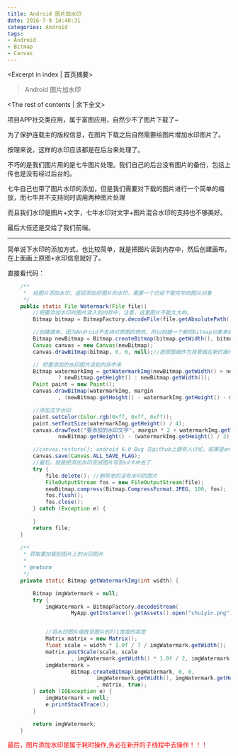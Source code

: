```yaml
---
title: Android 图片加水印
date: 2016-7-9 14:48:31
categories: Android
tags:
- Android
- Bitmap
- Canvas
---
```

<Excerpt in index | 首页摘要> 
> Android 图片加水印  
>
<!-- more -->
<The rest of contents | 余下全文>  
  
项目APP社交类应用，属于富图应用，自然少不了图片下载了~  
  
为了保护连载主的版权信息，在图片下载之后自然需要给图片增加水印图片了。  
  
按理来说，这样的水印应该都是在后台来处理了。  
  
不巧的是我们图片用的是七牛图片处理。我们自己的后台没有图片的备份，包括上传也是没有经过后台的。  
  
七牛自己也带了图片水印的添加，但是我们需要对下载的图片进行一个简单的缩放，而七牛并不支持同时调用两种图片处理  
  
而且我们水印是图片+文字，七牛水印对文字+图片混合水印的支持也不够美好。  
  
最后大任还是交给了我们前端。  
  
--- 
简单说下水印的添加方式，也比较简单，就是把图片读到内存中，然后创建画布，在上面画上原图+水印信息就好了。  
  
直接看代码：  
```java
	/**
	 *	给图片添加水印，返回添加好图片的水印，需要一个已经下载完毕的图片对象
	 */
	public static File Watermark(File file){
		//把要添加水印的图片读入到内存中，注意，这里图片不能太大哟。
		Bitmap bitmap = BitmapFactory.decodeFile(file.getAbsolutePath());

		//创建画布，因为Android不支持对原图的修改，所以创建一个新的bitmap对象来操作
        Bitmap newBitmap = Bitmap.createBitmap(bitmap.getWidth(), bitmap.getHeight(), Bitmap.Config.ARGB_8888);
        Canvas canvas = new Canvas(newBitmap);
        canvas.drawBitmap(bitmap, 0, 0, null);//把原图画作为背景画在新的画布上

		// 把要添加的水印图片读到内存中来
		Bitmap watermarkImg = getWatermarkImg(newBitmap.getWidth() > newBitmap.getHeight()
                ? newBitmap.getHeight() : newBitmap.getWidth());
        Paint paint = new Paint();
        canvas.drawBitmap(watermarkImg, margin
                , (newBitmap.getHeight() - watermarkImg.getHeight() - margin), paint);

		//添加文字水印
        paint.setColor(Color.rgb(0xff, 0xff, 0xff));
        paint.setTextSize(watermarkImg.getHeight() / 4);
        canvas.drawText("要添加的水印文字", margin * 2 + watermarkImg.getWidth(),
                newBitmap.getHeight() - (watermarkImg.getHeight() / 2) - margin, paint);

        //canvas.restore(); android 6.0 Bug 在github上面有人讨论，如果是android 6.0，使用这个会出问题！
        canvas.save(Canvas.ALL_SAVE_FLAG);
		//最后，就是把添加水印完成图片写到sd卡中去了
		try {
            file.delete(); //删除老的没有水印的图片
            FileOutputStream fos = new FileOutputStream(file);
            newBitmap.compress(Bitmap.CompressFormat.JPEG, 100, fos);
            fos.flush();
            fos.close();
        } catch (Exception e) {

        }
        return file;
	}  
  
	/**
     * 获取要加载到图片上的水印图片
     *
     * @return
     */
    private static Bitmap getWatermarkImg(int width) {

        Bitmap imgWatermark = null;
        try {
            imgWatermark = BitmapFactory.decodeStream(
                    MyApp.getInstance().getAssets().open("shuiyin.png"));


            //将水印图片缩放至图片的7/1宽度的高宽
            Matrix matrix = new Matrix();
            float scale = width * 1.0f / 7 / imgWatermark.getWidth();
            matrix.postScale(scale, scale
                    , imgWatermark.getWidth() * 1.0f / 2, imgWatermark.getHeight() * 1.0f / 2);
            imgWatermark =
                    Bitmap.createBitmap(imgWatermark, 0, 0,
                            imgWatermark.getWidth(), imgWatermark.getHeight()
                            , matrix, true);
        } catch (IOException e) {
            imgWatermark = null;
            e.printStackTrace();
        }

        return imgWatermark;
    }  
```
<font color=red>最后，图片添加水印是属于耗时操作,务必在新开的子线程中去操作！！！</font>